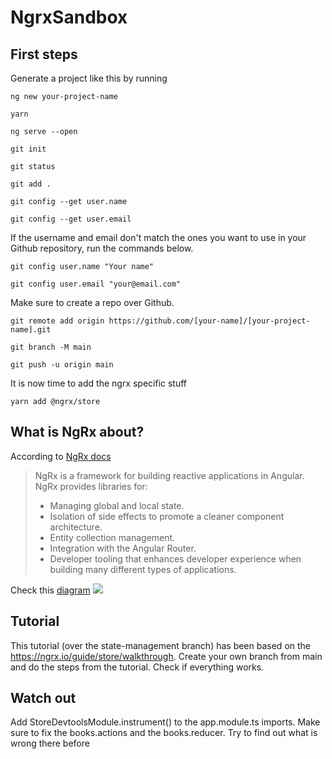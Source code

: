 
# NgrxSandbox

  
## First steps

Generate a project like this by running


    ng new your-project-name
    
    yarn
    
    ng serve --open
    
    git init
    
    git status
    
    git add .
       
    git config --get user.name
    
    git config --get user.email
If the username and email don't match the ones you want to use in your Github repository, run the commands below.
    
    git config user.name "Your name"
    
    git config user.email "your@email.com"
    
      
  Make sure to create a repo over Github. 
    
    git remote add origin https://github.com/[your-name]/[your-project-name].git
        
    git branch -M main
    
    git push -u origin main
    

It is now time to add the ngrx specific stuff

```
yarn add @ngrx/store
```

## What is NgRx about?

According to [NgRx docs](https://ngrx.io/docs#what-is-ngrx)

> NgRx is a framework for building reactive applications in Angular. NgRx provides libraries for:
> 
> -   Managing global and local state.
> -   Isolation of side effects to promote a cleaner component architecture.
> -   Entity collection management.
> -   Integration with the Angular Router.
> -   Developer tooling that enhances developer experience when building many different types of applications.

 
Check this [diagram](https://ngrx.io/docs#what-is-ngrx)
[<img src="https://ngrx.io/generated/images/guide/store/state-management-lifecycle.png">](https://ngrx.io/generated/images/guide/store/state-management-lifecycle.png)

## Tutorial

This tutorial (over the state-management branch) has been based on the
https://ngrx.io/guide/store/walkthrough.
Create your own branch from main and do the steps from the tutorial. Check if everything works.

## Watch out

Add StoreDevtoolsModule.instrument() to the app.module.ts imports.
Make sure to fix the books.actions and the books.reducer.
Try to find out what is wrong there before

